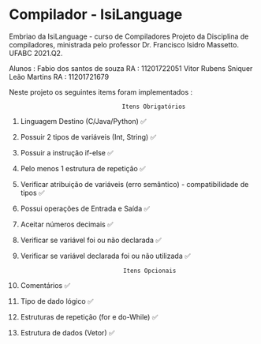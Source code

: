 # Compilador - IsiLanguage
Embriao da IsiLanguage - curso de Compiladores
Projeto da Disciplina de compiladores, ministrada pelo professor Dr. Francisco Isidro Massetto. UFABC 2021.Q2.

Alunos : Fabio dos santos de souza RA : 11201722051
         Vitor Rubens Sniquer Leão Martins RA : 11201721679
         
Neste projeto os seguintes items foram implementados : 

                                    Itens Obrigatórios
1) Linguagem Destino (C/Java/Python)                                                 ✅

2) Possuir 2 tipos de variáveis (Int, String)
                                                                                     ✅
3) Possuir a instrução if-else
                                                                                     ✅
4) Pelo menos 1 estrutura de repetição
                                                                                     ✅
5) Verificar atribuição de variáveis (erro semântico) - compatibilidade de tipos
                                                                                     ✅
6) Possui operações de Entrada e Saída
                                                                                     ✅
7) Aceitar números decimais
                                                                                     ✅
8) Verificar se variável foi ou não declarada
                                                                                     ✅
9) Verificar se variável declarada foi ou não utilizada
                                                                                     ✅
                                                                                     
                                    Itens Opcionais
10) Comentários
                                                                                     ✅
11) Tipo de dado lógico
                                                                                     ✅
12) Estruturas de repetição (for e do-While)
                                                                                     ✅
13) Estrutura de dados (Vetor)
                                                                                     ✅

